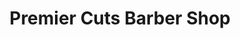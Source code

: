 ---
title: "Premier Cuts Barber Shop"
url: /goldsboro/premier-cuts-barber-shop/
shop: hairdresser
---